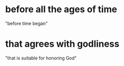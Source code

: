 # before all the ages of time

"before time began"

# that agrees with godliness

"that is suitable for honoring God"